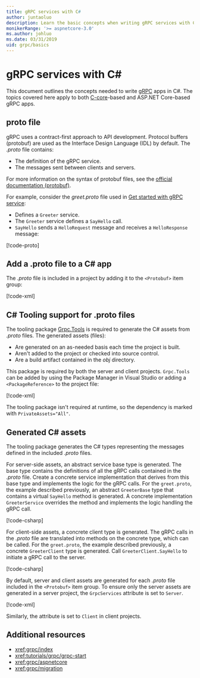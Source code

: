 ```yaml
---
title: gRPC services with C#
author: juntaoluo
description: Learn the basic concepts when writing gRPC services with C#.
monikerRange: '>= aspnetcore-3.0'
ms.author: johluo
ms.date: 03/31/2019
uid: grpc/basics
---
```

# gRPC services with C\#

This document outlines the concepts needed to write [gRPC](https://grpc.io/docs/guides/) apps in C#. The topics covered here apply to both [C-core](https://grpc.io/blog/grpc-stacks)-based and ASP.NET Core-based gRPC apps.

## proto file

gRPC uses a contract-first approach to API development. Protocol buffers (protobuf) are used as the Interface Design Language (IDL) by default. The *.proto* file contains:

* The definition of the gRPC service.
* The messages sent between clients and servers.

For more information on the syntax of protobuf files, see the [official documentation (protobuf)](https://developers.google.com/protocol-buffers/docs/proto3).

For example, consider the *greet.proto* file used in [Get started with gRPC service](xref:tutorials/grpc/grpc-start):

* Defines a `Greeter` service.
* The `Greeter` service defines a `SayHello` call.
* `SayHello` sends a `HelloRequest` message and receives a `HelloResponse` message:

[!code-proto[](~/tutorials//grpc/grpc-start/sample/GrpcGreeter/Protos/greet.proto)]

## Add a .proto file to a C\# app

The *.proto* file is included in a project by adding it to the `<Protobuf>` item group:

[!code-xml[](~/tutorials//grpc/grpc-start/sample/GrpcGreeter/GrpcGreeter.csproj?highlight=2&range=7-11)]

## C# Tooling support for .proto files

The tooling package [Grpc.Tools](https://www.nuget.org/packages/Grpc.Tools/) is required to generate the C# assets from *.proto* files. The generated assets (files):

* Are generated on an as-needed basis each time the project is built.
* Aren't added to the project or checked into source control.
* Are a build artifact contained in the *obj* directory.

This package is required by both the server and client projects. `Grpc.Tools` can be added by using the Package Manager in Visual Studio or adding a `<PackageReference>` to the project file:

[!code-xml[](~/tutorials//grpc/grpc-start/sample/GrpcGreeter/GrpcGreeter.csproj?highlight=1&range=17)]

The tooling package isn't required at runtime, so the dependency is marked with `PrivateAssets="All"`.

## Generated C# assets

The tooling package generates the C# types representing the messages defined in the included *.proto* files.

For server-side assets, an abstract service base type is generated. The base type contains the definitions of all the gRPC calls contained in the *.proto* file. Create a concrete service implementation that derives from this base type and implements the logic for the gRPC calls. For the `greet.proto`, the example described previously, an abstract `GreeterBase` type that contains a virtual `SayHello` method is generated. A concrete implementation `GreeterService` overrides the method and implements the logic handling the gRPC call.

[!code-csharp[](~/tutorials//grpc/grpc-start/sample/GrpcGreeter/Services/GreeterService.cs?name=snippet)]

For client-side assets, a concrete client type is generated. The gRPC calls in the *.proto* file are translated into methods on the concrete type, which can be called. For the `greet.proto`, the example described previously, a concrete `GreeterClient` type is generated. Call `GreeterClient.SayHello` to initiate a gRPC call to the server.

[!code-csharp[](~/tutorials//grpc/grpc-start/sample/GrpcGreeterClient/Program.cs?highlight=5-8&name=snippet)]

By default, server and client assets are generated for each *.proto* file included in the `<Protobuf>` item group. To ensure only the server assets are generated in a server project, the `GrpcServices` attribute is set to `Server`.

[!code-xml[](~/tutorials//grpc/grpc-start/sample/GrpcGreeter/GrpcGreeter.csproj?highlight=2&range=7-11)]

Similarly, the attribute is set to `Client` in client projects.

## Additional resources

* <xref:grpc/index>
* <xref:tutorials/grpc/grpc-start>
* <xref:grpc/aspnetcore>
* <xref:grpc/migration>
